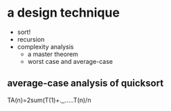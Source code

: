 # a design technique

- sort!
- recursion
- complexity analysis
  - a master theorem
  - worst case and average-case



## average-case analysis of quicksort

TA(n)=2sum(T(1)+.,,.....T(n)/n

